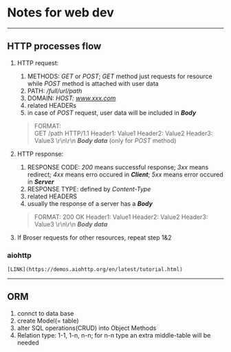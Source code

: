 #  Notes for web dev
---
## HTTP processes flow
1. HTTP request:
	1. METHODS: *GET* or *POST*; *GET* method just requests for resource while *POST* method is attached with user data
	2. PATH: */full/url/path*
	3. DOMAIN: *HOST: www.xxx.com*
	4. related HEADERs
	5. in case of *POST* request, user data will be included in ***Body***

	> FORMAT:  
	GET /path HTTP/1.1
	Header1: Value1
	Header2: Value2
	Header3: Value3
	\r\n\r\n
	***Body data*** (only for *POST* method)

2. HTTP response:
	1. RESPONSE CODE: *200* means successful response; *3xx* means redirect; *4xx* means erro occured in ***Client***; *5xx* means error occured in ***Server***
	2. RESPONSE TYPE: defined by *Content-Type*
	3. related HEADERS
	4. usually the response of a server has a ***Body***

	>FORMAT:
	200 OK
	Header1: Value1
	Header2: Value2
	Header3: Value3
	\r\n\r\n
	***Body data***

3. If Broser requests for other resources, repeat step 1&2

### aiohttp 
	[LINK](https://demos.aiohttp.org/en/latest/tutorial.html)

---
## ORM
1. connct to data base
2. create Model(= table)
3. alter SQL operations(CRUD) into Object Methods
4. Relation type: 1-1, 1-n, n-n; for n-n type an extra middle-table will be needed 




